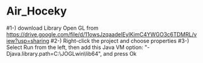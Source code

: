 # Air_Hoceky

#1-) download Library Open GL from https://drive.google.com/file/d/11owsJzqaadeIEylKimC4YWGO3c6TDMRL/view?usp=sharing
#2-) Right-click the project and choose properties
#3-) Select Run from the left, then add this Java VM option: "-Djava.library.path=C:\JOGLwin\lib64", and press Ok
